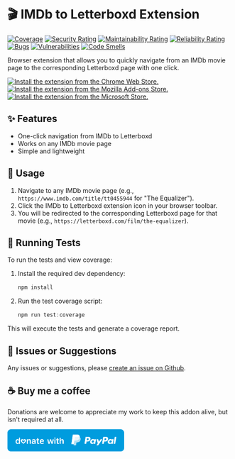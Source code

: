 # :clapper: IMDb to Letterboxd Extension

[![Coverage](https://sonarcloud.io/api/project_badges/measure?project=bellmano_IMDb-to-Letterboxd_extension&metric=coverage)](https://sonarcloud.io/summary/overall?id=bellmano_IMDb-to-Letterboxd_extension)
[![Security Rating](https://sonarcloud.io/api/project_badges/measure?project=bellmano_IMDb-to-Letterboxd_extension&metric=security_rating)](https://sonarcloud.io/summary/overall?id=bellmano_IMDb-to-Letterboxd_extension)
[![Maintainability Rating](https://sonarcloud.io/api/project_badges/measure?project=bellmano_IMDb-to-Letterboxd_extension&metric=sqale_rating)](https://sonarcloud.io/summary/overall?id=bellmano_IMDb-to-Letterboxd_extension)
[![Reliability Rating](https://sonarcloud.io/api/project_badges/measure?project=bellmano_IMDb-to-Letterboxd_extension&metric=reliability_rating)](https://sonarcloud.io/summary/overall?id=bellmano_IMDb-to-Letterboxd_extension)
[![Bugs](https://sonarcloud.io/api/project_badges/measure?project=bellmano_IMDb-to-Letterboxd_extension&metric=bugs)](https://sonarcloud.io/summary/overall?id=bellmano_IMDb-to-Letterboxd_extension)
[![Vulnerabilities](https://sonarcloud.io/api/project_badges/measure?project=bellmano_IMDb-to-Letterboxd_extension&metric=vulnerabilities)](https://sonarcloud.io/summary/overall?id=bellmano_IMDb-to-Letterboxd_extension)
[![Code Smells](https://sonarcloud.io/api/project_badges/measure?project=bellmano_IMDb-to-Letterboxd_extension&metric=code_smells)](https://sonarcloud.io/summary/overall?id=bellmano_IMDb-to-Letterboxd_extension)

Browser extension that allows you to quickly navigate from an IMDb movie page to the corresponding Letterboxd page with one click.

<a href="https://chromewebstore.google.com/detail/imdb-to-letterboxd/gciolokfjjoicnhmgckbaekcbodfjhom"><img src="https://user-images.githubusercontent.com/585534/107280622-91a8ea80-6a26-11eb-8d07-77c548b28665.png" alt="Install the extension from the Chrome Web Store."></a>
<a href="https://addons.mozilla.org/addon/imdb-to-letterboxd"><img src="https://user-images.githubusercontent.com/585534/107280546-7b9b2a00-6a26-11eb-8f9f-f95932f4bfec.png" alt="Install the extension from the Mozilla Add-ons Store."></a>
<a href="https://microsoftedge.microsoft.com/addons/detail/imdb-to-letterboxd/kmlcaclhjnbeenmchonkadgflfokihgc"><img src="https://user-images.githubusercontent.com/585534/107280673-a5ece780-6a26-11eb-9cc7-9fa9f9f81180.png" alt="Install the extension from the Microsoft Store."></a>

## :sparkles: Features

- One-click navigation from IMDb to Letterboxd
- Works on any IMDb movie page
- Simple and lightweight

## :movie_camera: Usage

1. Navigate to any IMDb movie page (e.g., `https://www.imdb.com/title/tt0455944` for "The Equalizer").
2. Click the IMDb to Letterboxd extension icon in your browser toolbar.
3. You will be redirected to the corresponding Letterboxd page for that movie (e.g., `https://letterboxd.com/film/the-equalizer`).


## :test_tube: Running Tests

To run the tests and view coverage:

1. Install the required dev dependency:
	```powershell
	npm install
	```
2. Run the test coverage script:
	```powershell
	npm run test:coverage
	```

This will execute the tests and generate a coverage report.

## :mega: Issues or Suggestions
Any issues or suggestions, please [create an issue on Github](https://github.com/bellmano/IMDb-to-Letterboxd_extension/issues).

## :coffee: Buy me a coffee
Donations are welcome to appreciate my work to keep this addon alive, but isn't required at all.

<!-- PayPal icon/button is used from this GitHub repo: https://github.com/andreostrovsky/donate-with-paypal -->
<a href="https://www.paypal.me/bellmano1"><img src="img/paypal.svg" height="50"></a>